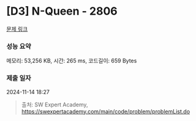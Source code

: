 # [D3] N-Queen - 2806 

[문제 링크](https://swexpertacademy.com/main/code/problem/problemDetail.do?contestProbId=AV7GKs06AU0DFAXB) 

### 성능 요약

메모리: 53,256 KB, 시간: 265 ms, 코드길이: 659 Bytes

### 제출 일자

2024-11-14 18:27



> 출처: SW Expert Academy, https://swexpertacademy.com/main/code/problem/problemList.do